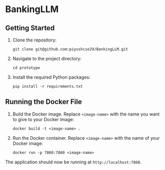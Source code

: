 # BankingLLM


## Getting Started

1. Clone the repository:
    ```
    git clone git@github.com:piyushcse29/BankingLLM.git
    ```

2. Navigate to the project directory:
    ```
    cd prototype
    ```

3. Install the required Python packages:
    ```
    pip install -r requirements.txt
    ```

## Running the Docker File

1. Build the Docker image. Replace `<image-name>` with the name you want to give to your Docker image:
    ```
    docker build -t <image-name> .
    ```

2. Run the Docker container. Replace `<image-name>` with the name of your Docker image:
    ```
    docker run -p 7860:7860 <image-name>
    ```

The application should now be running at `http://localhost:7860`.